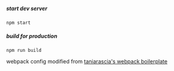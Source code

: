 ##### start dev server
```
npm start
```
##### build for production
```
npm run build
```

webpack config modified from [taniarascia's webpack boilerplate](https://github.com/taniarascia/webpack-boilerplate)
